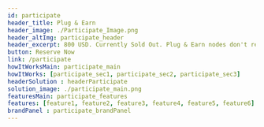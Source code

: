 ```yaml
---
id: participate
header_title: Plug & Earn
header_image: ./Participate_Image.png
header_altImg: participate_header
header_excerpt: 800 USD. Currently Sold Out. Plug & Earn nodes don't require any technical knowledge to set up. An electricity outlet, internet connection, and a 3Node are all you need to start earning.
button: Reserve Now
link: /participate
howItWorksMain: participate_main
howItWorks: [participate_sec1, participate_sec2, participate_sec3]
headerSolution : headerParticipate
solution_image: ./participate_main.png 
featuresMain: participate_features
features: [feature1, feature2, feature3, feature4, feature5, feature6]
brandPanel : participate_brandPanel
---
```


<!-- header: participate_header -->
<!-- solution_image: ./participate_main.png -->

<!-- howItWorksMain: participate_main
howItWorks: [participate_sec1, participate_sec2, participate_sec3] -->

<!-- header_title: HOW IT WORKS
header_image: ./participate_header.png
header_altImg: participate_header
header_excerpt: Farmers can be compared to Bitcoin Miners because they earn rewards for providing hardware to the networks. The main diﬀerence is that Miners essentially waste their hardware capacity to solve riddles that oﬀer no beneﬁt outside of the Bitcoin ecosystem, Farmers provide capacity in the form of storage, network and compute, that can be used by anyone. -->

<!-- comparisonMain: participate_comparison_main
comparisonSecs:
  [participate_comparison1, participate_comparison2, participate_comparison3] -->

<!-- cta: participate_cta -->

<!-- splitWithImage : participate_splitWihImage -->
